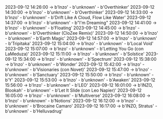 2023-09-12 14:26:00 -> b'Inzo' - b'unknown' - b'Overthinker'
2023-09-12 14:30:00 -> b'Inzo' - b'unknown' - b'Overthinker'
2023-09-12 14:33:00 -> b'Inzo' - b'unknown' - b'Drift Like A Cloud, Flow Like Water'
2023-09-12 14:37:00 -> b'Inzo' - b'unknown' - b"I'm Dreaming"
2023-09-12 14:41:00 -> b'Inzo' - b'unknown' - b'Floating'
2023-09-12 14:45:00 -> b'Inzo' - b'unknown' - b'Overthinker (CloZee Remix)'
2023-09-12 14:50:00 -> b'Inzo' - b'unknown' - b'Earth Magic'
2023-09-12 14:57:00 -> b'Inzo' - b'unknown' - b'Tripitaka'
2023-09-12 15:04:00 -> b'Inzo' - b'unknown' - b'Local Void'
2023-09-12 15:07:00 -> b'Inzo' - b'unknown' - b'Letting You Go (con LaMeduza)'
2023-09-12 15:11:00 -> b'Inzo' - b'unknown' - b'Solstice'
2023-09-12 15:34:00 -> b'Inzo' - b'unknown' - b'Spectrum'
2023-09-12 15:38:00 -> b'Inzo' - b'unknown' - b'Wonder'
2023-09-12 15:42:00 -> b'Inzo' - b'unknown' - b'Visionaries (con Novet)'
2023-09-12 15:47:00 -> b'Inzo' - b'unknown' - b'Sanctuary'
2023-09-12 15:50:00 -> b'Inzo' - b'unknown' - b'Y'
2023-09-12 15:53:00 -> b'Inzo' - b'unknown' - b'Awaken'
2023-09-12 15:56:00 -> b'Inzo' - b'unknown' - b'LEO'
2023-09-12 16:01:00 -> b'INZO, Blookah' - b'unknown' - b'Let It Slide (con Leo Napier)'
2023-09-12 16:05:00 -> b'Inzo' - b'unknown' - b'Multiverse'
2023-09-12 16:08:00 -> b'Inzo' - b'unknown' - b'Notions'
2023-09-12 16:12:00 -> b'Inzo' - b'unknown' - b'Brocaine Camaro'
2023-09-12 16:17:00 -> b'INZO, Stratus' - b'unknown' - b'Helluvadrug'
